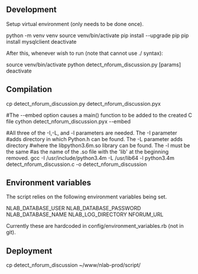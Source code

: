 Development
-----------

Setup virtual environment (only needs to be done once).

python -m venv venv
source venv/bin/activate
pip install --upgrade pip
pip install mysqlclient
deactivate

After this, whenever wish to run (note that cannot use ./ syntax):

source venv/bin/activate
python detect_nforum_discussion.py [params]
deactivate

Compilation
-----------

cp detect_nforum_discussion.py detect_nforum_discussion.pyx

#The --embed option causes a main() function to be added to the created C file
cython detect_nforum_discussion.pyx --embed

#All three of the -I,-L, and -l parameters are needed. The -I parameter
#adds directory in which Python.h can be found. The -L parameter adds directory
#where the libpython3.6m.so library can be found. The -l must be the same
#as the name of the .so file with the 'lib' at the beginning removed.
gcc -I /usr/include/python3.4m -L /usr/lib64 -l python3.4m detect_nforum_discussion.c -o detect_nforum_discussion

Environment variables
---------------------

The script relies on the following environment variables being set.

NLAB_DATABASE_USER
NLAB_DATABASE_PASSWORD
NLAB_DATABASE_NAME
NLAB_LOG_DIRECTORY
NFORUM_URL

Currently these are hardcoded in config/environment_variables.rb (not in git).

Deployment
----------

cp detect_nforum_discussion ~/www/nlab-prod/script/
